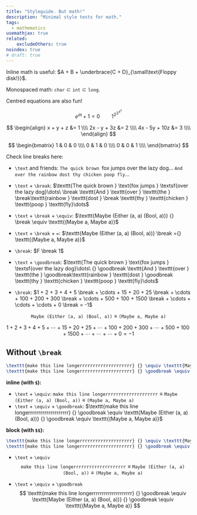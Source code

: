 ```yaml
---
title: "Styleguide. But math!"
description: "Minimal style tests for math."
tags:
  - mathematics
usemathjax: true
related:
    excludeOthers: true
noindex: true
# draft: true
---
```


Inline math is useful: $A + B + \underbrace{C + D}_{\small\text{Floppy disk!}}$.

Monospaced math: $\texttt{char} \subset \texttt{int} \subset \texttt{long}$.

Centred equations are also fun!

$$
e^{i\pi} + 1 = 0
\qquad
1^{2^{3^{4^5}}}
$$
<!-- 
$$
e^{i\pi} + 1 = 0
\qquad
\begin{align}
x + y + z &= 1 \\\\
2x - y + 3z &= 2 \\\\
4x - 5y + 10z &= 3 \\\\
\end{align}
$$ -->

$$
\begin{align}
x + y + z &= 1 \\\\
2x - y + 3z &= 2 \\\\
4x - 5y + 10z &= 3 \\\\
\end{align}
$$

$$
\begin{bmatrix}
1 & 0 & 0 \\\\
0 & 1 & 0 \\\\
0 & 0 & 1 \\\\
\end{bmatrix}
$$

Check line breaks here:

- `\text` and friends: $\texttt{The quick brown } \text{fox jumps } \textsf{over the lazy dog}\dots\ \texttt{And } \texttt{over } \texttt{the } \texttt{rainbow } \texttt{dost } \texttt{thy } \texttt{chicken } \texttt{poop } \texttt{fly}\dots$

- `\text` + `\break`: $\texttt{The quick brown } \text{fox jumps } \textsf{over the lazy dog}\dots\ \break \texttt{And } \texttt{over } \texttt{the } \break\texttt{rainbow } \texttt{dost } \break \texttt{thy } \texttt{chicken } \texttt{poop } \texttt{fly}\dots$

- `\text` + `\break` + `\equiv`: $\texttt{Maybe (Either (a, a) (Bool, a))} {} \break \equiv \texttt{(Maybe a, Maybe a)}$
- `\text` + `\break` + `=`: $\texttt{Maybe (Either (a, a) (Bool, a))} \break ={} \texttt{(Maybe a, Maybe a)}$
- `\break`: $F \break 1$

- `\text` + `\goodbreak`: $\texttt{The quick brown } \text{fox jumps } \textsf{over the lazy dog}\dots\ {} \goodbreak \texttt{And } \texttt{over } \texttt{the } \goodbreak\texttt{rainbow } \texttt{dost } \goodbreak \texttt{thy } \texttt{chicken } \texttt{poop } \texttt{fly}\dots$
  
- `\break`: $1 + 2 + 3 + 4 + 5 \break + \cdots + 15 + 20 + 25 \break + \cdots + 100 + 200 + 300 \break + \cdots + 500 + 100 + 1500 \break + \cdots + \cdots + \cdots + 0 \break = -1$


<!-- $$
\texttt{The quick brown } \text{fox jumps } \textsf{over the lazy dog}.\ \+ \text{Cat ipsum dolor sit amet, always hungry.}\ \text{Poop on grasses i show my fluffy belly but it's a trap! if you pet it i will tear up your hand and sniff sniff sniff sniff but step on your keyboard while you're gaming and then turn in a circle but human is washing you why halp oh the horror flee scratch hiss bite hell is other people.}
$$ -->

$$
{}\texttt{Maybe (Either (a, a) (Bool, a))} \equiv \texttt{(Maybe a, Maybe a)}
$$

$$
1 + 2 + 3 + 4 + 5 + \cdots + 15 + 20 + 25 + \cdots + 100 + 200 + 300 + \cdots + 500 + 100 + 1500 + \cdots + \cdots + \cdots + 0 = -1
$$

## Without `\break`

```latex
\texttt{make this line longerrrrrrrrrrrrrrrrrrrr} {} \equiv \texttt{Maybe (Either (a, a) (Bool, a))} {} \equiv \texttt{(Maybe a, Maybe a)}
\texttt{make this line longerrrrrrrrrrrrrrrrrrrr} {} \goodbreak \equiv \texttt{Maybe (Either (a, a) (Bool, a))} {} \goodbreak \equiv \texttt{(Maybe a, Maybe a)}
```

**inline (with `$`):**

- `\text` + `\equiv`: $\texttt{make this line longerrrrrrrrrrrrrrrrrrrr} {} \equiv \texttt{Maybe (Either (a, a) (Bool, a))} {} \equiv \texttt{(Maybe a, Maybe a)}$
- `\text` + `\equiv` + `\goodbreak`: $\texttt{make this line longerrrrrrrrrrrrrrrrrrrr} {} \goodbreak \equiv \texttt{Maybe (Either (a, a) (Bool, a))} {} \goodbreak \equiv \texttt{(Maybe a, Maybe a)}$


**block (with `$$`):**

```latex
\texttt{make this line longerrrrrrrrrrrrrrrrrrrr} {} \equiv \texttt{Maybe (Either (a, a) (Bool, a))} {} \equiv \texttt{(Maybe a, Maybe a)}
\texttt{make this line longerrrrrrrrrrrrrrrrrrrr} {} \goodbreak \equiv \texttt{Maybe (Either (a, a) (Bool, a))} {} \goodbreak \equiv \texttt{(Maybe a, Maybe a)}
```

- `\text` + `\equiv`
    $$
    \texttt{make this line longerrrrrrrrrrrrrrrrrrrr} {} \equiv \texttt{Maybe (Either (a, a) (Bool, a))} {} \equiv \texttt{(Maybe a, Maybe a)}
    $$

- `\text` + `\equiv` + `\goodbreak`
    $$
    \texttt{make this line longerrrrrrrrrrrrrrrrrrrr} {} \goodbreak \equiv \texttt{Maybe (Either (a, a) (Bool, a))} {} \goodbreak \equiv \texttt{(Maybe a, Maybe a)}
    $$
